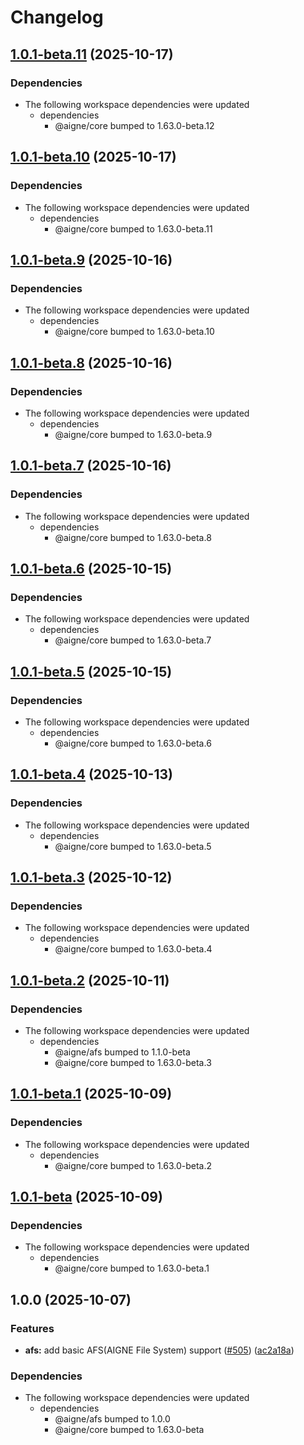 # Changelog

## [1.0.1-beta.11](https://github.com/AIGNE-io/aigne-framework/compare/afs-user-profile-memory-v1.0.1-beta.10...afs-user-profile-memory-v1.0.1-beta.11) (2025-10-17)


### Dependencies

* The following workspace dependencies were updated
  * dependencies
    * @aigne/core bumped to 1.63.0-beta.12

## [1.0.1-beta.10](https://github.com/AIGNE-io/aigne-framework/compare/afs-user-profile-memory-v1.0.1-beta.9...afs-user-profile-memory-v1.0.1-beta.10) (2025-10-17)


### Dependencies

* The following workspace dependencies were updated
  * dependencies
    * @aigne/core bumped to 1.63.0-beta.11

## [1.0.1-beta.9](https://github.com/AIGNE-io/aigne-framework/compare/afs-user-profile-memory-v1.0.1-beta.8...afs-user-profile-memory-v1.0.1-beta.9) (2025-10-16)


### Dependencies

* The following workspace dependencies were updated
  * dependencies
    * @aigne/core bumped to 1.63.0-beta.10

## [1.0.1-beta.8](https://github.com/AIGNE-io/aigne-framework/compare/afs-user-profile-memory-v1.0.1-beta.7...afs-user-profile-memory-v1.0.1-beta.8) (2025-10-16)


### Dependencies

* The following workspace dependencies were updated
  * dependencies
    * @aigne/core bumped to 1.63.0-beta.9

## [1.0.1-beta.7](https://github.com/AIGNE-io/aigne-framework/compare/afs-user-profile-memory-v1.0.1-beta.6...afs-user-profile-memory-v1.0.1-beta.7) (2025-10-16)


### Dependencies

* The following workspace dependencies were updated
  * dependencies
    * @aigne/core bumped to 1.63.0-beta.8

## [1.0.1-beta.6](https://github.com/AIGNE-io/aigne-framework/compare/afs-user-profile-memory-v1.0.1-beta.5...afs-user-profile-memory-v1.0.1-beta.6) (2025-10-15)


### Dependencies

* The following workspace dependencies were updated
  * dependencies
    * @aigne/core bumped to 1.63.0-beta.7

## [1.0.1-beta.5](https://github.com/AIGNE-io/aigne-framework/compare/afs-user-profile-memory-v1.0.1-beta.4...afs-user-profile-memory-v1.0.1-beta.5) (2025-10-15)


### Dependencies

* The following workspace dependencies were updated
  * dependencies
    * @aigne/core bumped to 1.63.0-beta.6

## [1.0.1-beta.4](https://github.com/AIGNE-io/aigne-framework/compare/afs-user-profile-memory-v1.0.1-beta.3...afs-user-profile-memory-v1.0.1-beta.4) (2025-10-13)


### Dependencies

* The following workspace dependencies were updated
  * dependencies
    * @aigne/core bumped to 1.63.0-beta.5

## [1.0.1-beta.3](https://github.com/AIGNE-io/aigne-framework/compare/afs-user-profile-memory-v1.0.1-beta.2...afs-user-profile-memory-v1.0.1-beta.3) (2025-10-12)


### Dependencies

* The following workspace dependencies were updated
  * dependencies
    * @aigne/core bumped to 1.63.0-beta.4

## [1.0.1-beta.2](https://github.com/AIGNE-io/aigne-framework/compare/afs-user-profile-memory-v1.0.1-beta.1...afs-user-profile-memory-v1.0.1-beta.2) (2025-10-11)


### Dependencies

* The following workspace dependencies were updated
  * dependencies
    * @aigne/afs bumped to 1.1.0-beta
    * @aigne/core bumped to 1.63.0-beta.3

## [1.0.1-beta.1](https://github.com/AIGNE-io/aigne-framework/compare/afs-user-profile-memory-v1.0.1-beta...afs-user-profile-memory-v1.0.1-beta.1) (2025-10-09)


### Dependencies

* The following workspace dependencies were updated
  * dependencies
    * @aigne/core bumped to 1.63.0-beta.2

## [1.0.1-beta](https://github.com/AIGNE-io/aigne-framework/compare/afs-user-profile-memory-v1.0.0...afs-user-profile-memory-v1.0.1-beta) (2025-10-09)


### Dependencies

* The following workspace dependencies were updated
  * dependencies
    * @aigne/core bumped to 1.63.0-beta.1

## 1.0.0 (2025-10-07)


### Features

* **afs:** add basic AFS(AIGNE File System) support ([#505](https://github.com/AIGNE-io/aigne-framework/issues/505)) ([ac2a18a](https://github.com/AIGNE-io/aigne-framework/commit/ac2a18a82470a2f31c466f329386525eb1cdab6d))


### Dependencies

* The following workspace dependencies were updated
  * dependencies
    * @aigne/afs bumped to 1.0.0
    * @aigne/core bumped to 1.63.0-beta

